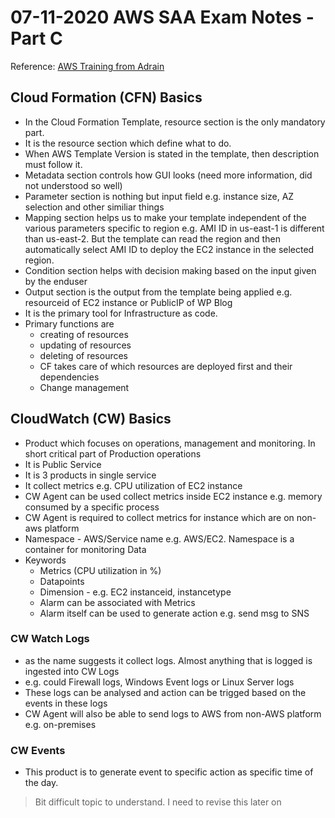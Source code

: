 # 07-11-2020 AWS SAA Exam Notes -Part C

Reference: [AWS Training from Adrain](https://learn.cantrill.io/)

## Cloud Formation (CFN) Basics

* In the Cloud Formation Template, resource section is the only mandatory part.
* It is the resource section which define what to do.
* When AWS Template Version is stated in the template, then description must follow it.
* Metadata section controls how GUI looks (need more information, did not understood so well)
* Parameter section is nothing but input field e.g. instance size, AZ selection and other similiar things
* Mapping section helps us to make your template independent of the various parameters specific to region e.g. AMI ID in us-east-1 is different than us-east-2. But the template can read the region and then automatically select AMI ID to deploy the EC2 instance in the selected region.
* Condition section helps with decision making based on the input given by the enduser
* Output section is the output from the template being applied e.g. resourceid of EC2 instance or PublicIP of WP Blog
* It is the primary tool for Infrastructure as code. 
* Primary functions are 
  * creating of resources
  * updating of resources
  * deleting of resources
  * CF takes care of which resources are deployed first and their dependencies
  * Change management

## CloudWatch (CW) Basics

* Product which focuses on operations, management and monitoring. In short critical part of Production operations
* It is Public Service
* It is 3 products in single service
* It collect metrics e.g. CPU utilization of EC2 instance
* CW Agent can be used collect metrics inside EC2 instance e.g. memory consumed by a specific process
* CW Agent is required to collect metrics for instance which are on non-aws platform
* Namespace - AWS/Service name e.g. AWS/EC2. Namespace is a container for monitoring Data
* Keywords
  * Metrics (CPU utilization in %)
  * Datapoints
  * Dimension - e.g. EC2 instanceid, instancetype
  * Alarm can be associated with Metrics
  * Alarm itself can be used to generate action e.g. send msg to SNS

### CW Watch Logs

* as the name suggests it collect logs. Almost anything that is logged is ingested into CW Logs
* e.g. could Firewall logs, Windows Event logs or Linux Server logs
* These logs can be analysed and action can be trigged based on the events in these logs
* CW Agent will also be able to send logs to AWS from non-AWS platform e.g. on-premises

### CW Events

* This product is to generate event to specific action as specific time of the day.

> Bit difficult topic to understand. I need to revise this later on
